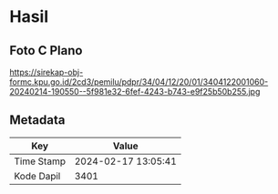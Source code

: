 # Hasil

## Foto C Plano

https://sirekap-obj-formc.kpu.go.id/2cd3/pemilu/pdpr/34/04/12/20/01/3404122001060-20240214-190550--5f981e32-6fef-4243-b743-e9f25b50b255.jpg


## Metadata

| Key        | Value               |
| ---------- | ------------------- |
| Time Stamp | 2024-02-17 13:05:41 |
| Kode Dapil | 3401                |




